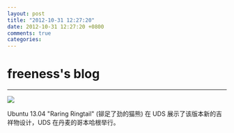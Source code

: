 ```yaml
---
layout: post
title: "2012-10-31 12:27:20"
date: 2012-10-31 12:27:20 +0800
comments: true
categories: 
---
```


# freeness's blog

----------

![](http://okqmqrbgo.bkt.clouddn.com/201210311227201.jpg)

>
Ubuntu 13.04 "Raring Ringtail" (铆足了劲的猫熊) 在 UDS 展示了该版本新的吉祥物设计，UDS 在丹麦的哥本哈根举行。